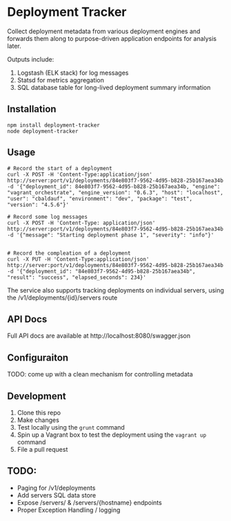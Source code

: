 # Deployment Tracker
Collect deployment metadata from various deployment engines and forwards them along to purpose-driven application endpoints for analysis later.

Outputs include:
1. Logstash (ELK stack) for log messages
2. Statsd for metrics aggregation
3. SQL database table for long-lived deployment summary information

## Installation

    npm install deployment-tracker
    node deployment-tracker

## Usage

```
# Record the start of a deployment
curl -X POST -H 'Content-Type:application/json'  http://server:port/v1/deployments/84e803f7-9562-4d95-b828-25b167aea34b -d '{"deployment_id": 84e803f7-9562-4d95-b828-25b167aea34b, "engine": "vagrant_orchestrate", "engine_version": "0.6.3", "host": "localhost", "user": "cbaldauf", "environment": "dev", "package": "test", "version": "4.5.6"}'

# Record some log messages
curl -X POST -H 'Content-Type: application/json' http://server:port/v1/deployments/84e803f7-9562-4d95-b828-25b167aea34b -d '{"message": "Starting deployment phase 1", "severity": "info"}'


# Record the compleation of a deployment
curl -X PUT -H 'Content-Type:application/json' http://server:port/v1/deployments/84e803f7-9562-4d95-b828-25b167aea34b -d '{"deployment_id": "84e803f7-9562-4d95-b828-25b167aea34b", "result": "success", "elapsed_seconds": 234}'
```

The service also supports tracking deployments on individual servers, using the
/v1/deployments/{id}/servers route

## API Docs
Full API docs are available at http://localhost:8080/swagger.json

## Configuraiton
TODO: come up with a clean mechanism for controlling metadata

## Development
1. Clone this repo
2. Make changes
3. Test locally using the `grunt` command
4. Spin up a Vagrant box to test the deployment using the `vagrant up` command
5. File a pull request

## TODO:
* Paging for /v1/deployments
* Add servers SQL data store
* Expose /servers/ & /servers/{hostname} endpoints
* Proper Exception Handling / logging
